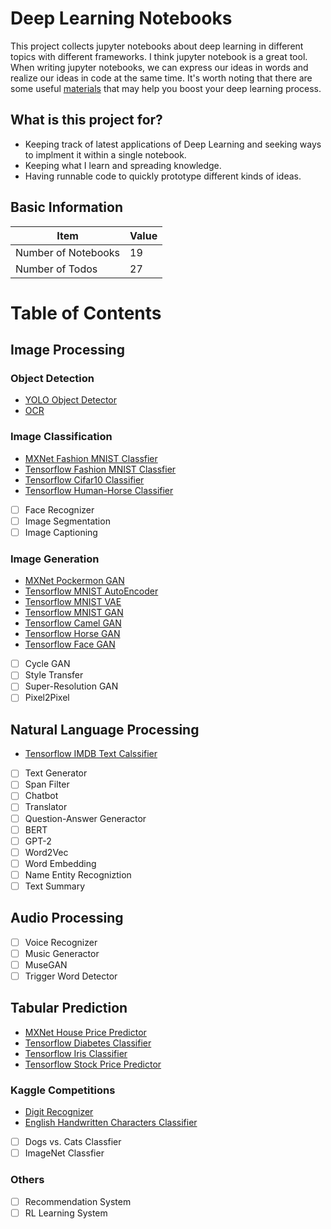 # Deep Learning Notebooks
This project collects jupyter notebooks about deep learning in different topics with different frameworks. I think jupyter notebook is a great tool. When writing jupyter notebooks, we can express our ideas in words and realize our ideas in code at the same time. It's worth noting that there are some useful [materials](https://github.com/LoniQin/deep_learning_notebooks/blob/master/materials.md) that may help you boost your deep learning process.
## What is this project for?
- Keeping track of latest applications of Deep Learning and seeking ways to implment it within a single notebook.
- Keeping what I learn and spreading knowledge.
- Having runnable code to quickly prototype different kinds of ideas.
## Basic Information
|  Item   | Value  |
|  ----  | ----  |
| Number of Notebooks  | 19 |
| Number of Todos  | 27 |
# Table of Contents

## Image Processing

### Object Detection
- [YOLO Object Detector](https://github.com/LoniQin/deep_learning_notebooks/blob/master/tensorflow/YOLO_Object_Detector.ipynb)
- [OCR](https://github.com/LoniQin/deep_learning_notebooks/blob/master/tensorflow/OCR.ipynb)
### Image Classification
- [MXNet Fashion MNIST Classfier](https://github.com/LoniQin/deep_learning_notebooks/blob/master/mxnet/fashion_mnist.ipynb)
- [Tensorflow Fashion MNIST Classfier](https://github.com/LoniQin/deep_learning_notebooks/blob/master/tensorflow/fashion_mnist.ipynb)
- [Tensorflow Cifar10 Classifier](https://github.com/LoniQin/deep_learning_notebooks/blob/master/tensorflow/cifar10_classifier.ipynb)
- [Tensorflow Human-Horse Classifier](https://github.com/LoniQin/deep_learning_notebooks/blob/master/tensorflow/Human_Horse_Classifier.ipynb)
- [ ] Face Recognizer
- [ ] Image Segmentation
- [ ] Image Captioning
### Image Generation
- [MXNet Pockermon GAN](https://github.com/LoniQin/deep_learning_notebooks/blob/master/mxnet/DCGAN_Pockermon_Generator.ipynb)
- [Tensorflow MNIST AutoEncoder](https://github.com/LoniQin/deep_learning_notebooks/blob/master/tensorflow/MnistAutoEncoder.ipynb)
- [Tensorflow MNIST VAE](https://github.com/LoniQin/deep_learning_notebooks/blob/master/tensorflow/MnistVariationalAutoEncoder.ipynb)
- [Tensorflow MNIST GAN](https://github.com/LoniQin/deep_learning_notebooks/blob/master/tensorflow/MNIST_WGAN.ipynb)
- [Tensorflow Camel GAN](https://github.com/LoniQin/deep_learning_notebooks/blob/master/tensorflow/CamelGAN.ipynb)
- [Tensorflow Horse GAN](https://github.com/LoniQin/deep_learning_notebooks/blob/master/tensorflow/Horse_WGAN.ipynb)
- [Tensorflow Face GAN](https://github.com/LoniQin/deep_learning_notebooks/blob/master/tensorflow/Face_WGAN.ipynb)
- [ ] Cycle GAN
- [ ] Style Transfer
- [ ] Super-Resolution GAN
- [ ] Pixel2Pixel
## Natural Language Processing
- [Tensorflow IMDB Text Calssifier](https://github.com/LoniQin/deep_learning_notebooks/blob/master/tensorflow/tensorflow_imdb_classifier.ipynb)
- [ ] Text Generator
- [ ] Span Filter
- [ ] Chatbot
- [ ] Translator
- [ ] Question-Answer Generactor
- [ ] BERT
- [ ] GPT-2
- [ ] Word2Vec
- [ ] Word Embedding
- [ ] Name Entity Recogniztion
- [ ] Text Summary
## Audio Processing
- [ ] Voice Recognizer
- [ ] Music Generactor
- [ ] MuseGAN
- [ ] Trigger Word Detector
## Tabular Prediction
- [MXNet House Price Predictor](https://github.com/LoniQin/deep_learning_notebooks/blob/master/mxnet/House_Price_Predictor.ipynb)
- [Tensorflow Diabetes Classifier](https://github.com/LoniQin/deep_learning_notebooks/blob/master/tensorflow/diabetes_classifier.ipynb)
- [Tensorflow Iris Classifier](https://github.com/LoniQin/deep_learning_notebooks/blob/master/tensorflow/iris_classifier.ipynb)
- [Tensorflow Stock Price Predictor](https://github.com/LoniQin/deep_learning_notebooks/blob/master/tensorflow/Stock_Price_Predictor.ipynb)
### Kaggle Competitions
- [Digit Recognizer](https://github.com/LoniQin/deep_learning_notebooks/blob/master/tensorflow/Kaggle_Competition_Digit_Recognizer.ipynb)
- [English Handwritten Characters Classifier](https://github.com/LoniQin/deep_learning_notebooks/blob/master/tensorflow/English_Handwritten_Characters_Classifier.ipynb)
- [ ]  Dogs vs. Cats Classfier
- [ ]  ImageNet Classfier
### Others
- [ ] Recommendation System
- [ ] RL Learning System
